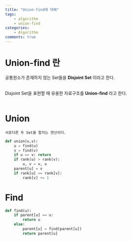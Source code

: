```yaml
---
title: "Union-find에 대해"
tags: 
    - algorithm
    - union-find
categories: 
    - Algorithm
comments: true
---
```


# Union-find 란

공통원소가 존재하지 않는 Set들을 __Disjoint Set__ 이라고 한다.<br/><br/>

Disjoint Set을 표현할 때 유용한 자료구조를 __Union-find__ 라고 한다.<br/><br/>

# Union
    서로다른 두 Set을 합치는 연산이다.

```py
def union(u,v):
    u = find(u)
    v = find(v)
    if u == v: return
    if rank(u) > rank(v):
        u, v = v, u
    parent[u] = v
    if rank[u] == rank[v]:
        rank[v] += 1
```


# Find

```py
def find(u):
    if parent[u] == u:
        return u
    else:
        parent[u] = find(parent[u])
        return parent[u]
```